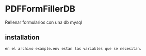 # PDFFormFillerDB
Rellenar formularios con una db mysql


## installation
    en el archivo example.env estan las variables que se necesitan.
    
